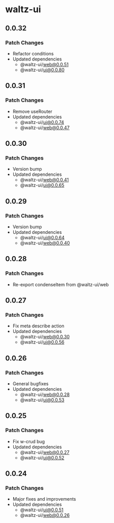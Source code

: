 # waltz-ui

## 0.0.32

### Patch Changes

- Refactor conditions
- Updated dependencies
  - @waltz-ui/web@0.0.51
  - @waltz-ui/ui@0.0.80

## 0.0.31

### Patch Changes

- Remove useRouter
- Updated dependencies
  - @waltz-ui/ui@0.0.74
  - @waltz-ui/web@0.0.47

## 0.0.30

### Patch Changes

- Version bump
- Updated dependencies
  - @waltz-ui/web@0.0.41
  - @waltz-ui/ui@0.0.65

## 0.0.29

### Patch Changes

- Version bump
- Updated dependencies
  - @waltz-ui/ui@0.0.64
  - @waltz-ui/web@0.0.40

## 0.0.28

### Patch Changes

- Re-export condenseItem from @waltz-ui/web

## 0.0.27

### Patch Changes

- Fix meta describe action
- Updated dependencies
  - @waltz-ui/web@0.0.30
  - @waltz-ui/ui@0.0.56

## 0.0.26

### Patch Changes

- General bugfixes
- Updated dependencies
  - @waltz-ui/web@0.0.28
  - @waltz-ui/ui@0.0.53

## 0.0.25

### Patch Changes

- Fix w-crud bug
- Updated dependencies
  - @waltz-ui/web@0.0.27
  - @waltz-ui/ui@0.0.52

## 0.0.24

### Patch Changes

- Major fixes and improvements
- Updated dependencies
  - @waltz-ui/ui@0.0.51
  - @waltz-ui/web@0.0.26
